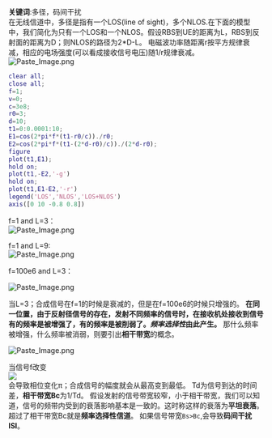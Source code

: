 **关键词**:多径，码间干扰  
在无线信道中，多径是指有一个LOS(line of sight)，多个NLOS.在下面的模型中，我们简化为只有一个LOS和一个NLOS。假设RBS到UE的距离为L，RBS到反射面的距离为D；则NLOS的路径为2*D-L。
电磁波功率随距离r按平方规律衰减，相应的电场强度(可以看成接收信号电压)随1/r规律衰减。  
![Paste_Image.png](http://upload-images.jianshu.io/upload_images/1667747-e6f40389c9f986ad.png?imageMogr2/auto-orient/strip%7CimageView2/2/w/1240)

```matlab
clear all;
close all;
f=1;
v=0;
c=3e8;
r0=3;
d=10;
t1=0:0.0001:10;
E1=cos(2*pi*f*(t1-r0/c))./r0;
E2=cos(2*pi*f*(t1-(2*d-r0)/c))./(2*d-r0);
figure
plot(t1,E1);
hold on;
plot(t1,-E2,'-g')
hold on;
plot(t1,E1-E2,'-r')
legend('LOS','NLOS','LOS+NLOS')
axis([0 10 -0.8 0.8])
```
f=1 and L=3：  
![Paste_Image.png](http://upload-images.jianshu.io/upload_images/1667747-7e96d9a94483e6c2.png?imageMogr2/auto-orient/strip%7CimageView2/2/w/1240)

f=1 and L=9:  
![Paste_Image.png](http://upload-images.jianshu.io/upload_images/1667747-2bb02cd5845761fc.png?imageMogr2/auto-orient/strip%7CimageView2/2/w/1240)

f=100e6 and L=3：  

![Paste_Image.png](http://upload-images.jianshu.io/upload_images/1667747-093bc3af69cd864d.png?imageMogr2/auto-orient/strip%7CimageView2/2/w/1240)  

当L=3；合成信号在f=1的时候是衰减的，但是在f=100e6的时候只增强的。
**在同一位置，由于反射径信号的存在，发射不同频率的信号时，在接收机处接收到信号有的频率是被增强了，有的频率是被削弱了。*频率选择性*由此产生。**
那什么频率被增强，什么频率被消弱，则要引出**相干带宽**的概念。

![Paste_Image.png](http://upload-images.jianshu.io/upload_images/1667747-8f040aead40560bc.png?imageMogr2/auto-orient/strip%7CimageView2/2/w/1240)

当信号f改变  
![](http://latex.codecogs.com/png.latex?$\Delta$f={c\over4(d-r)}={1\over2T_d})  
会导致相位变化π；合成信号的幅度就会从最高变到最低。
Td为信号到达的时间差，**相干带宽Bc**为1/Td。
假设发射的信号带宽较窄，小于相干带宽，我们可以知道，信号的频带内受到的衰落影响基本是一致的。这时称这样的衰落为**平坦衰落**。超过了相干带宽Bc就是**频率选择性信道**。
如果信号带宽`Bs>Bc`,会导致**码间干扰ISI**。

